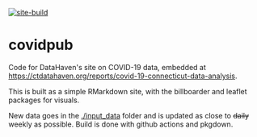 <!-- badges: start -->
[![site-build](https://github.com/CT-Data-Haven/covidpub/workflows/site-build/badge.svg)](https://github.com/CT-Data-Haven/covidpub/actions)
<!-- badges: end -->

# covidpub

Code for DataHaven's site on COVID-19 data, embedded at https://ctdatahaven.org/reports/covid-19-connecticut-data-analysis.

This is built as a simple RMarkdown site, with the billboarder and leaflet packages for visuals.

New data goes in the [./input_data](./input_data) folder and is updated as close to ~~daily~~ weekly as possible. Build is done with github actions and pkgdown.
